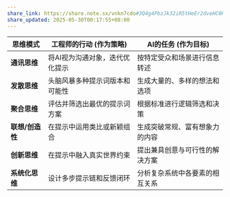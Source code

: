 ```yaml
---
share_link: https://share.note.sx/vnkn7cdo#3Q4g4PbzJk32iR5tHeEr2dveHC0KZmaZdmZ1q209bwY
share_updated: 2025-05-30T00:17:55+08:00
---
```


| 思维模式       | 工程师的行动 (作为策略)    | AI的任务 (作为目标)    |
| ---------- | ---------------- | --------------- |
| **通讯思维**   | 将AI视为沟通对象，迭代优化提示 | 按特定受众和场景进行信息转述  |
| **发散思维**   | 头脑风暴多种提示词版本和可能性  | 生成大量的、多样的想法和选项  |
| **聚合思维**   | 评估并筛选出最优的提示词方案   | 根据标准进行逻辑筛选和决策   |
| **联想/创造性** | 在提示中运用类比或新颖组合    | 生成突破常规、富有想象力的内容 |
| **创新思维**   | 在提示中融入真实世界约束     | 提出兼具创意与可行性的解决方案 |
| **系统化思维**  | 设计多步提示链和反馈闭环     | 分析复杂系统中各要素的相互关系 |
